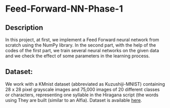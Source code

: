 # Feed-Forward-NN-Phase-1

## Description
In this project, at first, we implement a Feed Forward neural network from scratch using the NumPy library. In the second part, with the help of the codes of the first part, we train several neural networks on the given data and we check the effect of some parameters in the learning process.

## Dataset:
We work with a KMnist dataset (abbreviated as Kuzushiji-MNIST) containing 28 x 28 pixel grayscale images and 75,000 images of 20 different classes or characters, representing one syllable in the Hiragana script (the words using  They are built (similar to an Alfia).
Dataset is available [here](https://drive.google.com/file/d/0BxYys69jI14kYVM3aVhKS1VhRUk/view?resourcekey=0-dabpv_3J0C0cditpiAfhAw).
